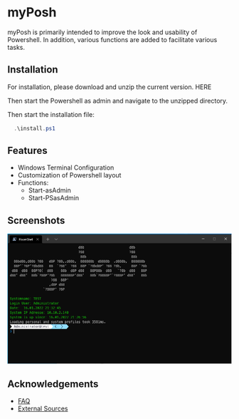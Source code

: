 
# myPosh

myPosh is primarily intended to improve the look and usability of Powershell.
In addition, various functions are added to facilitate various tasks.


## Installation
For installation, please download and unzip the current version. HERE

Then start the Powershell as admin and navigate to the unzipped directory.

Then start the installation file:

```powershell
  .\install.ps1
```


## Features

- Windows Terminal Configuration
- Customization of Powershell layout
- Functions:
  - Start-asAdmin
  - Start-PSasAdmin


## Screenshots

![myPoshLayout](./doc/img/ProfilLayout.PNG)


## Acknowledgements

 - [FAQ](https://github.com/nox309/myPosh/tree/master/doc/FAQ.md)
 - [External Sources](https://github.com/nox309/myPosh/blob/master/doc/extSources.md)
